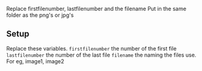 Replace firstfilenumber, lastfilenumber and the filename
Put in the same folder as the png's or jpg's

## Setup
Replace these variables.
`firstfilenumber` the number of the first file
`lastfilenumber` the number of the last file
`filename` the naming the files use. For eg, image1, image2
